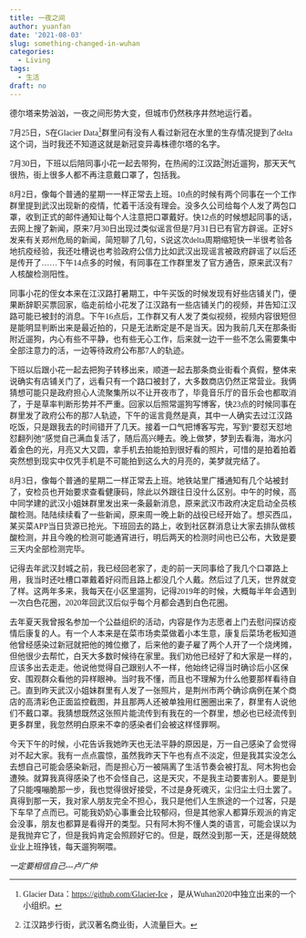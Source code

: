 ```yaml
---
title: 一夜之间
author: yuanfan
date: '2021-08-03'
slug: something-changed-in-wuhan
categories:
  - Living
tags:
  - 生活
draft: no
---
```


<font face="微软雅黑">德尔塔来势汹汹，一夜之间形势大变，但城市仍然秩序井然地运行着。

<!--more-->

7月25日，S在Glacier Data[^1]群里问有没有人看过新冠在水里的生存情况提到了delta这个词，当时我还不知道这就是新冠变异毒株德尔塔的名字。

7月30日，下班以后陪同事小花一起去带狗，在热闹的江汉路[^2]附近遛狗，那天天气很热，街上很多人都不再注意戴口罩了，包括我。

8月2日，像每个普通的星期一一样正常去上班。10点的时候有两个同事在一个工作群里提到武汉出现新的疫情，忙着干活没有理会。没多久公司给每个人发了两包口罩，收到正式的邮件通知让每个人注意把口罩戴好。快12点的时候想起同事的话，去网上搜了新闻，原来7月30日出现过类似谣言但是7月31日已有官方辟谣。正好S发来有关郑州危局的新闻，简短聊了几句，S说这次delta周期缩短快一半很考验各地抗疫经验，我还吐槽说也考验政府公信力比如武汉出现谣言被政府辟谣了以后还是传开了……下午14点多的时候，有同事在工作群里发了官方通告，原来武汉有7人核酸检测阳性。

同事小花的侄女本来在江汉路打暑期工，中午买饭的时候发现有好些店铺关门，便果断辞职买票回家，临走前给小花发了江汉路有一些店铺关门的视频，并告知江汉路可能已被封的消息。下午16点后，工作群又有人发了类似视频，视频内容很短但是能明显判断出来是最近拍的，只是无法断定是不是当天。因为我前几天在那条街附近遛狗，内心有些不平静，也有些无心工作，后来就一边干一些不怎么需要集中全部注意力的活，一边等待政府公布那7人的轨迹。

下班以后跟小花一起去把狗子转移出来，顺道一起去那条商业街看个真假，整体来说确实有店铺关门了，远看只有一个路口被封了，大多数商店仍然正常营业。我俩猜想可能只是政府担心人流聚集所以不让开夜市了，毕竟音乐厅的音乐会也都取消了，于是草率判断形势并不严重。回家以后照常遛狗写博客，快23点的时候同事在群里发了政府公布的那7人轨迹，下午的谣言竟然是真，其中一人确实去过江汉路吃饭，只是跟我去的时间错开了几天。接着一口气把博客写完，写到“要怼天怼地怼翻列弛”感觉自己满血复活了，随后高兴睡去。晚上做梦，梦到去看海，海水闪着金色的光，月亮又大又圆，拿手机去拍能拍到很好看的照片，可惜的是拍着拍着突然想到现实中仅凭手机是不可能拍到这么大的月亮的，美梦就完结了。

8月3日，像每个普通的星期二一样正常去上班。地铁站里广播通知有几个站被封了，安检员也开始要求查看健康码，除此以外跟往日没什么区别。中午的时候，高中同学建的武汉小姐妹群里发出来一条最新消息，原来武汉市政府决定启动全员核酸检测。陆陆续续看了一些新闻，原来周一晚上新的战役已经开始了。想买西瓜，某买菜APP当日货源已抢光。下班回去的路上，收到社区群消息让大家去排队做核酸检测，并且今晚的检测可能通宵进行，明后两天的检测时间也已公布，大致是要三天内全部检测完毕。

记得去年武汉封城之前，我已经回老家了，走的前一天同事给了我几个口罩路上用，我当时还吐槽口罩戴着好闷而且路上都没几个人戴。然后过了几天，世界就变了样。这两年多来，我每天在小区里遛狗，记得2019年的时候，大概每半年会遇到一次白色花圈，2020年回武汉后似乎每个月都会遇到白色花圈。

去年夏天我曾报名参加一个公益组织的活动，内容是作为志愿者上门去慰问探访疫情后康复的人。有一个人本来是在菜市场卖菜做着小本生意，康复后菜场老板知道他曾经感染过新冠就把他的摊位撤了，后来他的妻子雇了两个人开了一个烧烤摊，但他很少去帮忙，白天大多数时候待在家里。我们劝他已经好了和大家是一样的，应该多出去走走。他说他觉得自己跟别人不一样，他始终记得当时确诊后小区保安、围观群众看他的异样眼神。当时我不懂，而且也不理解为什么他要那样看待自己。直到昨天武汉小姐妹群里有人发了一张照片，是荆州市两个确诊病例在某个商店的高清彩色正面监控截图，并且那两人还被单独用红圈圈出来了，群里有人说他们不戴口罩。我猜想既然这张照片能流传到有我在的一个群里，想必也已经流传到更多群里，我忽然明白原来不幸的感染者们会被这样怪罪啊。

今天下午的时候，小花告诉我她昨天也无法平静的原因是，万一自己感染了会觉得对不起大家。我有一点点震惊，虽然我昨天下午也有点不淡定，但是我其实没怎么去想自己可能会感染新冠，而是担心万一被隔离了生活节奏会被打乱、阿木狗也会遭殃。就算我真得感染了也不会怪自己，这是天灾，不是我主动要害别人。要是到了只能嘎嘣脆那一步，我也觉得很好接受，不过是身死魂灭，尘归尘土归土罢了。真得到那一天，我对家人朋友完全不担心，我只是他们人生旅途的一个过客，只是下车早了点而已。可能我奶奶心事重会比较郁闷，但是其他家人都算乐观派的肯定会没事，朋友也都算是看得开的类型。只有阿木狗不懂人类的语言，可能会误以为是我抛弃它了，但是我妈肯定会照顾好它的。但是，既然没到那一天，还是得兢兢业业上班挣钱，每天遛狗啊喂。

*一定要相信自己---卢广仲*

[^1]:Glacier Data：https://github.com/Glacier-Ice ，是从Wuhan2020中独立出来的一个小组织。

[^2]:江汉路步行街，武汉著名商业街，人流量巨大。
